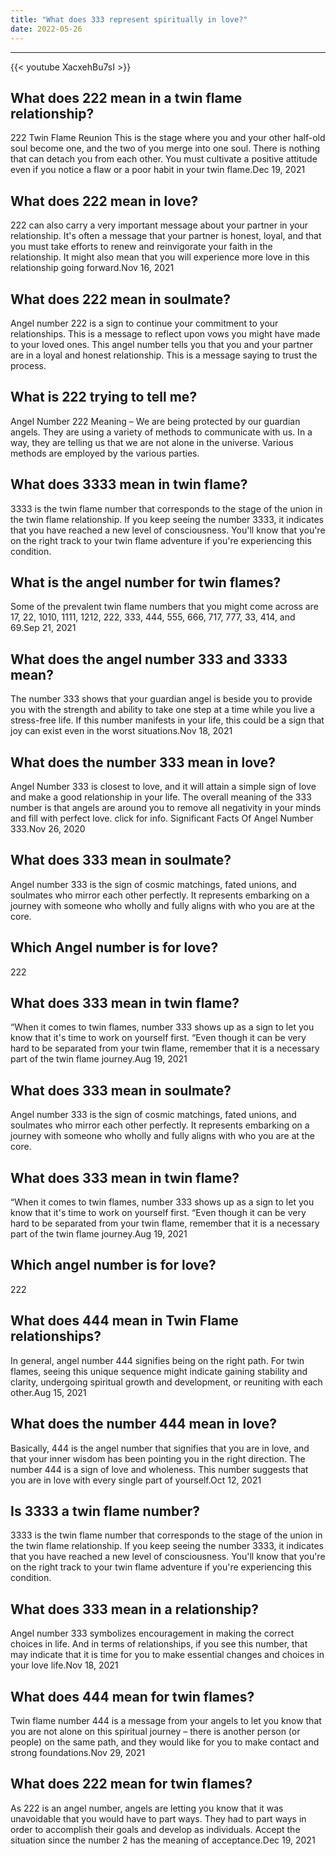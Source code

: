 ```yaml
---
title: "What does 333 represent spiritually in love?"
date: 2022-05-26
---
```


---
{{< youtube XacxehBu7sI >}}
## What does 222 mean in a twin flame relationship?
222 Twin Flame Reunion This is the stage where you and your other half-old soul become one, and the two of you merge into one soul. There is nothing that can detach you from each other. You must cultivate a positive attitude even if you notice a flaw or a poor habit in your twin flame.Dec 19, 2021

## What does 222 mean in love?
222 can also carry a very important message about your partner in your relationship. It's often a message that your partner is honest, loyal, and that you must take efforts to renew and reinvigorate your faith in the relationship. It might also mean that you will experience more love in this relationship going forward.Nov 16, 2021

## What does 222 mean in soulmate?
Angel number 222 is a sign to continue your commitment to your relationships. This is a message to reflect upon vows you might have made to your loved ones. This angel number tells you that you and your partner are in a loyal and honest relationship. This is a message saying to trust the process.

## What is 222 trying to tell me?
Angel Number 222 Meaning – We are being protected by our guardian angels. They are using a variety of methods to communicate with us. In a way, they are telling us that we are not alone in the universe. Various methods are employed by the various parties.

## What does 3333 mean in twin flame?
3333 is the twin flame number that corresponds to the stage of the union in the twin flame relationship. If you keep seeing the number 3333, it indicates that you have reached a new level of consciousness. You'll know that you're on the right track to your twin flame adventure if you're experiencing this condition.

## What is the angel number for twin flames?
Some of the prevalent twin flame numbers that you might come across are 17, 22, 1010, 1111, 1212, 222, 333, 444, 555, 666, 717, 777, 33, 414, and 69.Sep 21, 2021

## What does the angel number 333 and 3333 mean?
The number 333 shows that your guardian angel is beside you to provide you with the strength and ability to take one step at a time while you live a stress-free life. If this number manifests in your life, this could be a sign that joy can exist even in the worst situations.Nov 18, 2021

## What does the number 333 mean in love?
Angel Number 333 is closest to love, and it will attain a simple sign of love and make a good relationship in your life. The overall meaning of the 333 number is that angels are around you to remove all negativity in your minds and fill with perfect love. click for info. Significant Facts Of Angel Number 333.Nov 26, 2020

## What does 333 mean in soulmate?
Angel number 333 is the sign of cosmic matchings, fated unions, and soulmates who mirror each other perfectly. It represents embarking on a journey with someone who wholly and fully aligns with who you are at the core.

## Which Angel number is for love?
222

## What does 333 mean in twin flame?
“When it comes to twin flames, number 333 shows up as a sign to let you know that it's time to work on yourself first. “Even though it can be very hard to be separated from your twin flame, remember that it is a necessary part of the twin flame journey.Aug 19, 2021

## What does 333 mean in soulmate?
Angel number 333 is the sign of cosmic matchings, fated unions, and soulmates who mirror each other perfectly. It represents embarking on a journey with someone who wholly and fully aligns with who you are at the core.

## What does 333 mean in twin flame?
“When it comes to twin flames, number 333 shows up as a sign to let you know that it's time to work on yourself first. “Even though it can be very hard to be separated from your twin flame, remember that it is a necessary part of the twin flame journey.Aug 19, 2021

## Which angel number is for love?
222

## What does 444 mean in Twin Flame relationships?
In general, angel number 444 signifies being on the right path. For twin flames, seeing this unique sequence might indicate gaining stability and clarity, undergoing spiritual growth and development, or reuniting with each other.Aug 15, 2021

## What does the number 444 mean in love?
Basically, 444 is the angel number that signifies that you are in love, and that your inner wisdom has been pointing you in the right direction. The number 444 is a sign of love and wholeness. This number suggests that you are in love with every single part of yourself.Oct 12, 2021

## Is 3333 a twin flame number?
3333 is the twin flame number that corresponds to the stage of the union in the twin flame relationship. If you keep seeing the number 3333, it indicates that you have reached a new level of consciousness. You'll know that you're on the right track to your twin flame adventure if you're experiencing this condition.

## What does 333 mean in a relationship?
Angel number 333 symbolizes encouragement in making the correct choices in life. And in terms of relationships, if you see this number, that may indicate that it is time for you to make essential changes and choices in your love life.Nov 18, 2021

## What does 444 mean for twin flames?
Twin flame number 444 is a message from your angels to let you know that you are not alone on this spiritual journey – there is another person (or people) on the same path, and they would like for you to make contact and strong foundations.Nov 29, 2021

## What does 222 mean for twin flames?
As 222 is an angel number, angels are letting you know that it was unavoidable that you would have to part ways. They had to part ways in order to accomplish their goals and develop as individuals. Accept the situation since the number 2 has the meaning of acceptance.Dec 19, 2021

